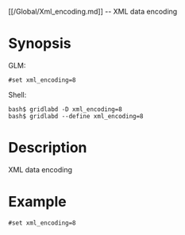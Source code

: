 [[/Global/Xml_encoding.md]] -- XML data encoding

# Synopsis
GLM:
~~~
#set xml_encoding=8
~~~
Shell:
~~~
bash$ gridlabd -D xml_encoding=8
bash$ gridlabd --define xml_encoding=8
~~~

# Description

XML data encoding

# Example

~~~
#set xml_encoding=8
~~~
